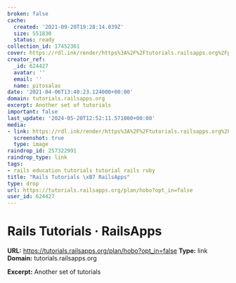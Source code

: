 ```yaml
---
broken: false
cache:
  created: '2021-09-20T19:28:14.039Z'
  size: 551830
  status: ready
collection_id: 17452361
cover: https://rdl.ink/render/https%3A%2F%2Ftutorials.railsapps.org%2Fplan%2Fhobo%3Fopt_in%3Dfalse
creator_ref:
  _id: 624427
  avatar: ''
  email: ''
  name: pitosalas
date: '2021-04-06T13:40:23.124000+00:00'
domain: tutorials.railsapps.org
excerpt: Another set of tutorials
important: false
last_update: '2024-05-20T12:52:11.571000+00:00'
media:
- link: https://rdl.ink/render/https%3A%2F%2Ftutorials.railsapps.org%2Fplan%2Fhobo%3Fopt_in%3Dfalse
  screenshot: true
  type: image
raindrop_id: 257322991
raindrop_type: link
tags:
- rails education tutorials tutorial rails ruby
title: "Rails Tutorials \xB7 RailsApps"
type: drop
url: https://tutorials.railsapps.org/plan/hobo?opt_in=false
user_id: 624427
---
```


# Rails Tutorials · RailsApps

**URL:** https://tutorials.railsapps.org/plan/hobo?opt_in=false
**Type:** link
**Domain:** tutorials.railsapps.org

**Excerpt:** Another set of tutorials
